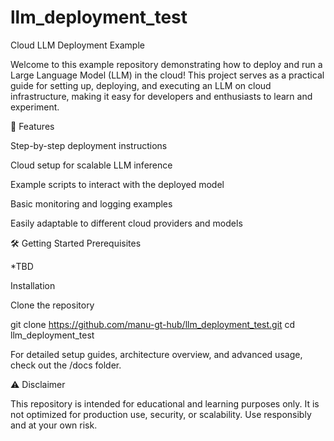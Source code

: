 # llm_deployment_test

Cloud LLM Deployment Example

Welcome to this example repository demonstrating how to deploy and run a Large Language Model (LLM) in the cloud! This project serves as a practical guide for setting up, deploying, and executing an LLM on cloud infrastructure, making it easy for developers and enthusiasts to learn and experiment.

🚀 Features

Step-by-step deployment instructions

Cloud setup for scalable LLM inference

Example scripts to interact with the deployed model

Basic monitoring and logging examples

Easily adaptable to different cloud providers and models

🛠️ Getting Started
Prerequisites

*TBD

Installation

Clone the repository

git clone https://github.com/manu-gt-hub/llm_deployment_test.git
cd llm_deployment_test

For detailed setup guides, architecture overview, and advanced usage, check out the /docs folder.

⚠️ Disclaimer

This repository is intended for educational and learning purposes only.
It is not optimized for production use, security, or scalability. Use responsibly and at your own risk.
